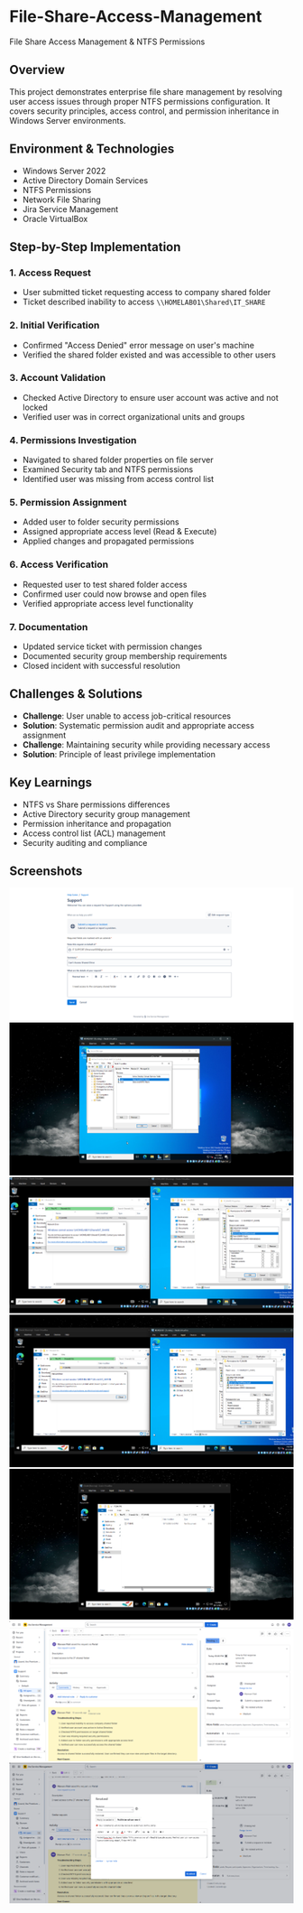 # File-Share-Access-Management

File Share Access Management &amp; NTFS Permissions

## Overview
This project demonstrates enterprise file share management by resolving user access issues through proper NTFS permissions configuration. It covers security principles, access control, and permission inheritance in Windows Server environments.

## Environment & Technologies
- Windows Server 2022
- Active Directory Domain Services
- NTFS Permissions
- Network File Sharing
- Jira Service Management
- Oracle VirtualBox

## Step-by-Step Implementation

### 1. Access Request
- User submitted ticket requesting access to company shared folder
- Ticket described inability to access `\\HOMELAB01\Shared\IT_SHARE`

### 2. Initial Verification
- Confirmed "Access Denied" error message on user's machine
- Verified the shared folder existed and was accessible to other users

### 3. Account Validation
- Checked Active Directory to ensure user account was active and not locked
- Verified user was in correct organizational units and groups

### 4. Permissions Investigation
- Navigated to shared folder properties on file server
- Examined Security tab and NTFS permissions
- Identified user was missing from access control list

### 5. Permission Assignment
- Added user to folder security permissions
- Assigned appropriate access level (Read & Execute)
- Applied changes and propagated permissions

### 6. Access Verification
- Requested user to test shared folder access
- Confirmed user could now browse and open files
- Verified appropriate access level functionality

### 7. Documentation
- Updated service ticket with permission changes
- Documented security group membership requirements
- Closed incident with successful resolution

## Challenges & Solutions
- **Challenge**: User unable to access job-critical resources
- **Solution**: Systematic permission audit and appropriate access assignment
- **Challenge**: Maintaining security while providing necessary access
- **Solution**: Principle of least privilege implementation

## Key Learnings
- NTFS vs Share permissions differences
- Active Directory security group management
- Permission inheritance and propagation
- Access control list (ACL) management
- Security auditing and compliance

## Screenshots
![Access Request](/screenshots/1.png)
![Access Denied Error](/screenshots/2.png)
![AD Verification](/screenshots/3.png)
![NTFS Permissions](/screenshots/4.png)
![Permission Assignment](/screenshots/5.png)
![Access Restored](/screenshots/6.png)
![Access Restored](/screenshots/7.png)
